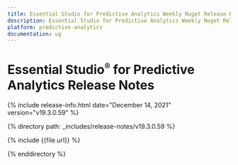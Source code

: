 ```yaml
---
title: Essential Studio for Predictive Analytics Weekly Nuget Release Release Notes  
description: Essential Studio for Predictive Analytics Weekly Nuget Release Release Notes  
platform: predictive-analytics
documentation: ug
---
```


# Essential Studio<sup style="font-size:70%">&reg;</sup> for Predictive Analytics  Release Notes  

{% include release-info.html date="December 14, 2021"  version="v19.3.0.59" %} 


{% directory path: _includes/release-notes/v19.3.0.59 %}

{% include {{file.url}} %}

{% enddirectory %}